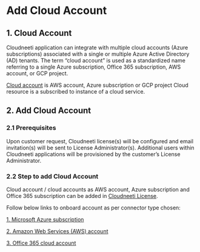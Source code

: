 # Add Cloud Account

## 1. Cloud Account
Cloudneeti application can integrate with multiple cloud accounts (Azure subscriptions) associated with a single or multiple Azure Active Directory (AD) tenants. The term “cloud account” is used as a standardized name referring to a single Azure subscription, Office 365 subscription, AWS account, or GCP project.

[Cloud account](../cloudAccounts/) is AWS account, Azure subscription or GCP project Cloud resource is a subscribed to instance of a cloud service.


## 2. Add Cloud Account

### 2.1 Prerequisites
Upon customer request, Cloudneeti license(s) will be configured and email invitation(s) will be sent to License Administrator(s). Additional users within Cloudneeti applications will be provisioned by the customer’s License Administrator.


### 2.2 Step to add Cloud Account 
Cloud account / cloud accounts as AWS account, Azure subscription and Office 365 subscription can be added in [Cloudneeti License](../licenses/). 

Follow below links to onboard account as per connector type chosen:

   [1. Microsoft Azure subscription](.././administratorGuide/azureSubscriptions/)

   [2. Amazon Web Services (AWS) account](.././administratorGuide/amazonWebServiceAccounts/)

   [3. Office 365 cloud account](.././administratorGuide/office365Subscriptions/)
    


